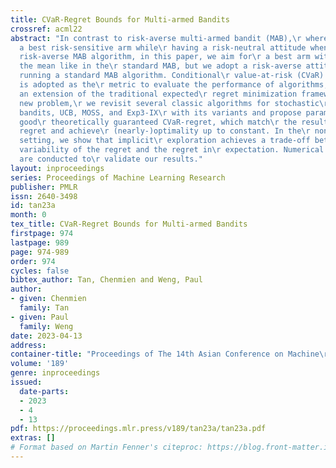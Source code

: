 ```yaml
---
title: CVaR-Regret Bounds for Multi-armed Bandits
crossref: acml22
abstract: "In contrast to risk-averse multi-armed bandit (MAB),\r where one aims for
  a best risk-sensitive arm while\r having a risk-neutral attitude when running the\r
  risk-averse MAB algorithm, in this paper, we aim for\r a best arm with respect to
  the mean like in the\r standard MAB, but we adopt a risk-averse attitude\r when
  running a standard MAB algorithm. Conditional\r value-at-risk (CVaR) of the regret
  is adopted as the\r metric to evaluate the performance of algorithms,\r which is
  an extension of the traditional expected\r regret minimization framework. For this
  new problem,\r we revisit several classic algorithms for stochastic\r and non-stochastic
  bandits, UCB, MOSS, and Exp3-IX\r with its variants and propose parameters with
  good\r theoretically guaranteed CVaR-regret, which match\r the results of the expected
  regret and achieve\r (nearly-)optimality up to constant. In the\r non-stochastic
  setting, we show that implicit\r exploration achieves a trade-off between the\r
  variability of the regret and the regret in\r expectation. Numerical experiments
  are conducted to\r validate our results."
layout: inproceedings
series: Proceedings of Machine Learning Research
publisher: PMLR
issn: 2640-3498
id: tan23a
month: 0
tex_title: CVaR-Regret Bounds for Multi-armed Bandits
firstpage: 974
lastpage: 989
page: 974-989
order: 974
cycles: false
bibtex_author: Tan, Chenmien and Weng, Paul
author:
- given: Chenmien
  family: Tan
- given: Paul
  family: Weng
date: 2023-04-13
address:
container-title: "Proceedings of The 14th Asian Conference on Machine\r Learning"
volume: '189'
genre: inproceedings
issued:
  date-parts:
  - 2023
  - 4
  - 13
pdf: https://proceedings.mlr.press/v189/tan23a/tan23a.pdf
extras: []
# Format based on Martin Fenner's citeproc: https://blog.front-matter.io/posts/citeproc-yaml-for-bibliographies/
---
```


